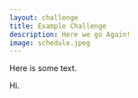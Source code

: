 ```yaml
---
layout: challenge
title: Example Challenge
description: Here we go Again!
image: schedule.jpeg
---
```


Here is some text.

Hi.